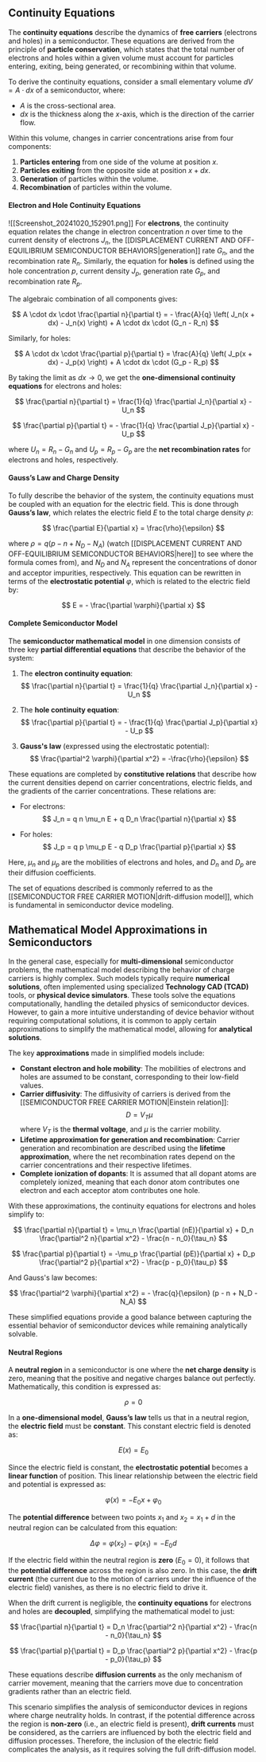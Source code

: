 ## Continuity Equations

The **continuity equations** describe the dynamics of **free carriers** (electrons and holes) in a semiconductor. These equations are derived from the principle of **particle conservation**, which states that the total number of electrons and holes within a given volume must account for particles entering, exiting, being generated, or recombining within that volume.

To derive the continuity equations, consider a small elementary volume $dV = A \cdot dx$ of a semiconductor, where:
- $A$ is the cross-sectional area.
- $dx$ is the thickness along the $x$-axis, which is the direction of the carrier flow.

Within this volume, changes in carrier concentrations arise from four components:
1. **Particles entering** from one side of the volume at position $x$.
2. **Particles exiting** from the opposite side at position $x + dx$.
3. **Generation** of particles within the volume.
4. **Recombination** of particles within the volume.

#### Electron and Hole Continuity Equations
![[Screenshot_20241020_152901.png]]
For **electrons**, the continuity equation relates the change in electron concentration $n$ over time to the current density of electrons $J_n$, the [[DISPLACEMENT CURRENT AND OFF-EQUILIBRIUM SEMICONDUCTOR BEHAVIORS|generation]] rate $G_n$, and the recombination rate $R_n$. Similarly, the equation for **holes** is defined using the hole concentration $p$, current density $J_p$, generation rate $G_p$, and recombination rate $R_p$.

The algebraic combination of all components gives:

$$
A \cdot dx \cdot \frac{\partial n}{\partial t} = - \frac{A}{q} \left( J_n(x + dx) - J_n(x) \right) + A \cdot dx \cdot (G_n - R_n)
$$

Similarly, for holes:

$$
A \cdot dx \cdot \frac{\partial p}{\partial t} = \frac{A}{q} \left( J_p(x + dx) - J_p(x) \right) + A \cdot dx \cdot (G_p - R_p)
$$

By taking the limit as $dx \to 0$, we get the **one-dimensional continuity equations** for electrons and holes:

$$
\frac{\partial n}{\partial t} = \frac{1}{q} \frac{\partial J_n}{\partial x} - U_n
$$

$$
\frac{\partial p}{\partial t} = - \frac{1}{q} \frac{\partial J_p}{\partial x} - U_p
$$

where $U_n = R_n - G_n$ and $U_p = R_p - G_p$ are the **net recombination rates** for electrons and holes, respectively.

#### Gauss’s Law and Charge Density

To fully describe the behavior of the system, the continuity equations must be coupled with an equation for the electric field. This is done through **Gauss’s law**, which relates the electric field $E$ to the total charge density $\rho$:

$$
\frac{\partial E}{\partial x} = \frac{\rho}{\epsilon}
$$

where $\rho = q(p - n + N_D - N_A)$ (watch [[DISPLACEMENT CURRENT AND OFF-EQUILIBRIUM SEMICONDUCTOR BEHAVIORS|here]] to see where the formula comes from), and $N_D$ and $N_A$ represent the concentrations of donor and acceptor impurities, respectively. This equation can be rewritten in terms of the **electrostatic potential** $\varphi$, which is related to the electric field by:

$$
E = - \frac{\partial \varphi}{\partial x}
$$

#### Complete Semiconductor Model

The **semiconductor mathematical model** in one dimension consists of three key **partial differential equations** that describe the behavior of the system:
1. The **electron continuity equation**:
   $$
   \frac{\partial n}{\partial t} = \frac{1}{q} \frac{\partial J_n}{\partial x} - U_n
   $$
   
2. The **hole continuity equation**:
   $$
   \frac{\partial p}{\partial t} = - \frac{1}{q} \frac{\partial J_p}{\partial x} - U_p
   $$
   
3. **Gauss's law** (expressed using the electrostatic potential):
   $$
   \frac{\partial^2 \varphi}{\partial x^2} = -\frac{\rho}{\epsilon}
   $$

These equations are completed by **constitutive relations** that describe how the current densities depend on carrier concentrations, electric fields, and the gradients of the carrier concentrations. These relations are:

- For electrons:
  $$
  J_n = q n \mu_n E + q D_n \frac{\partial n}{\partial x}
  $$
  
- For holes:
  $$
  J_p = q p \mu_p E - q D_p \frac{\partial p}{\partial x}
  $$

Here, $\mu_n$ and $\mu_p$ are the mobilities of electrons and holes, and $D_n$ and $D_p$ are their diffusion coefficients.

The set of equations described is commonly referred to as the [[SEMICONDUCTOR FREE CARRIER MOTION|drift-diffusion model]], which is fundamental in semiconductor device modeling. 
## Mathematical Model Approximations in Semiconductors

In the general case, especially for **multi-dimensional** semiconductor problems, the mathematical model describing the behavior of charge carriers is highly complex. Such models typically require **numerical solutions**, often implemented using specialized **Technology CAD (TCAD)** tools, or **physical device simulators**. These tools solve the equations computationally, handling the detailed physics of semiconductor devices. However, to gain a more intuitive understanding of device behavior without requiring computational solutions, it is common to apply certain approximations to simplify the mathematical model, allowing for **analytical solutions**.

The key **approximations** made in simplified models include:

- **Constant electron and hole mobility**: The mobilities of electrons and holes are assumed to be constant, corresponding to their low-field values.
- **Carrier diffusivity**: The diffusivity of carriers is derived from the [[SEMICONDUCTOR FREE CARRIER MOTION|Einstein relation]]: 
  $$
  D = V_T \mu
  $$
  where $V_T$ is the **thermal voltage**, and $\mu$ is the carrier mobility.
- **Lifetime approximation for generation and recombination**: Carrier generation and recombination are described using the **lifetime approximation**, where the net recombination rates depend on the carrier concentrations and their respective lifetimes.
- **Complete ionization of dopants**: It is assumed that all dopant atoms are completely ionized, meaning that each donor atom contributes one electron and each acceptor atom contributes one hole.

With these approximations, the continuity equations for electrons and holes simplify to:

$$
\frac{\partial n}{\partial t} = \mu_n \frac{\partial (nE)}{\partial x} + D_n \frac{\partial^2 n}{\partial x^2} - \frac{n - n_0}{\tau_n}
$$

$$
\frac{\partial p}{\partial t} = -\mu_p \frac{\partial (pE)}{\partial x} + D_p \frac{\partial^2 p}{\partial x^2} - \frac{p - p_0}{\tau_p}
$$

And Gauss's law becomes:

$$
\frac{\partial^2 \varphi}{\partial x^2} = - \frac{q}{\epsilon} (p - n + N_D - N_A)
$$

These simplified equations provide a good balance between capturing the essential behavior of semiconductor devices while remaining analytically solvable.

#### Neutral Regions

A **neutral region** in a semiconductor is one where the **net charge density** is zero, meaning that the positive and negative charges balance out perfectly. Mathematically, this condition is expressed as:

$$
\rho = 0
$$

In a **one-dimensional model**, **Gauss’s law** tells us that in a neutral region, the **electric field** must be **constant**. This constant electric field is denoted as:

$$
E(x) = E_0
$$

Since the electric field is constant, the **electrostatic potential** becomes a **linear function** of position. This linear relationship between the electric field and potential is expressed as:

$$
\varphi(x) = -E_0 x + \varphi_0
$$

The **potential difference** between two points $x_1$ and $x_2 = x_1 + d$ in the neutral region can be calculated from this equation:

$$
\Delta \varphi = \varphi(x_2) - \varphi(x_1) = -E_0 d
$$

If the electric field within the neutral region is **zero** ($E_0 = 0$), it follows that the **potential difference** across the region is also zero. In this case, the **drift current** (the current due to the motion of carriers under the influence of the electric field) vanishes, as there is no electric field to drive it.

When the drift current is negligible, the **continuity equations** for electrons and holes are **decoupled**, simplifying the mathematical model to just:

$$
\frac{\partial n}{\partial t} = D_n \frac{\partial^2 n}{\partial x^2} - \frac{n - n_0}{\tau_n}
$$

$$
\frac{\partial p}{\partial t} = D_p \frac{\partial^2 p}{\partial x^2} - \frac{p - p_0}{\tau_p}
$$

These equations describe **diffusion currents** as the only mechanism of carrier movement, meaning that the carriers move due to concentration gradients rather than an electric field.

This scenario simplifies the analysis of semiconductor devices in regions where charge neutrality holds. In contrast, if the potential difference across the region is **non-zero** (i.e., an electric field is present), **drift currents** must be considered, as the carriers are influenced by both the electric field and diffusion processes. Therefore, the inclusion of the electric field complicates the analysis, as it requires solving the full drift-diffusion model.





